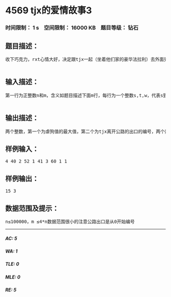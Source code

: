 # 4569 tjx的爱情故事3   
### 时间限制： 1 s&nbsp;&nbsp;&nbsp;&nbsp;空间限制： 16000 KB&nbsp;&nbsp;&nbsp;&nbsp;题目等级： 钻石  
## 题目描述：  

<pre>
收下巧克力，rxt心情大好，决定跟tjx一起（坐着他们家的豪华法拉利）去外面兜风。众所周知，富人都喜欢居住在远离城市的地方，tjx也不例外。已知他们俩住在一个不知名的小城，城里的道路是封闭的（即在路中间不能出马路），有n个出入口，编号为0到n-1，有m条道路，他们全部都是单向的。（什么鬼奇怪的城镇）俗话说，跟女神同行，谁都希望遇到多一点熟人。现在某些路上有些熟人，全都是单身的，tjx想兜风的时候能虐更多的狗。tjx可以从任意一个出入口上公路，且燃油充足。另外，这个小镇的警察很缺钱，他们决定如果发现tjx逆行，就没收他所有的财产。现在问在安全情况下，tjx兜风一次最多能虐狗多少？已知虐狗值为他经过的公路的虐狗值之和。如果不存在最大的虐狗值，请输出“No solution”（不包含引号）  

</pre>
  
  
## 输入描述：  

<pre>
第一行为正整数n和m，含义如题目描述下面m行，每行为一个整数s,t,w，代表s到t有一条虐狗值为w的道路。  

</pre>
  
  
## 输出描述：  

<pre>
两个整数，第一个为虐狗值的最大值，第二个为tjx离开公路的出口的编号，两个数之间用一个空格隔开或者是“No solution”
</pre>
  
  
## 样例输入：  

<pre>
4 40 2 52 1 41 3 60 1 1
</pre>
  
  
## 样例输出：  

<pre>
15 3
</pre>
  
  
## 数据范围及提示：  

<pre>
n≤100000，m ≤4*n数据范围很小的注意公路出口是从0开始编号
</pre>
  
  
***  

##### AC: 5  
##### WA: 1  
##### TLE: 0  
##### MLE: 0  
##### RE: 5  
